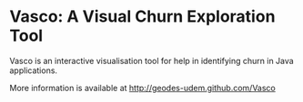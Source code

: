 # Vasco: A Visual Churn Exploration Tool

Vasco is an interactive visualisation tool for help in identifying churn in Java applications.

More information is available at http://geodes-udem.github.com/Vasco
